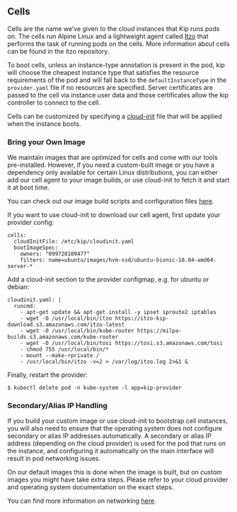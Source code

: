 ## Cells

Cells are the name we’ve given to the cloud instances that Kip runs pods on.  The cells run Alpine Linux and a lightweight agent called [Itzo](https://github.com/elotl/itzo) that performs the task of running pods on the cells.  More information about cells can be found in the itzo repository.

To boot cells, unless an instance-type annotation is present in the pod, kip will choose the cheapest instance type that satisfies the resource requirements of the pod and will fall back to the `defaultInstanceType` in the `provider.yaml` file if no resources are specified.  Server certificates are passed to the cell via instance user data and those certificates allow the kip controller to connect to the cell.

Cells can be customized by specifying a [cloud-init](cloud-init.md) file that will be applied when the instance boots.

### Bring your Own Image

We maintain images that are optimized for cells and come with our tools pre-installed. However, if you need a custom-built image or you have a dependency only available for certain Linux distributions, you can either add our cell agent to your image builds, or use cloud-init to fetch it and start it at boot time.

You can check out our image build scripts and configuration files [here](https://github.com/elotl/kip-cell-image).

If you want to use cloud-init to download our cell agent, first update your provider config:

    cells:
      cloudInitFile: /etc/kip/cloudinit.yaml
      bootImageSpec:
        owners: "099720109477"
        filters: name=ubuntu/images/hvm-ssd/ubuntu-bionic-18.04-amd64-server-*

Add a cloud-init section to the provider configmap, e.g. for ubuntu or debian:

    cloudinit.yaml: |
      runcmd:
        - apt-get update && apt-get install -y ipset iproute2 iptables
        - wget -O /usr/local/bin/itzo https://itzo-kip-download.s3.amazonaws.com/itzo-latest
        - wget -O /usr/local/bin/kube-router https://milpa-builds.s3.amazonaws.com/kube-router
        - wget -O /usr/local/bin/tosi https://tosi.s3.amazonaws.com/tosi
        - chmod 755 /usr/local/bin/*
        - mount --make-rprivate /
        - /usr/local/bin/itzo -v=2 > /var/log/itzo.log 2>&1 &

Finally, restart the provider:

    $ kubectl delete pod -n kube-system -l app=kip-provider

### Secondary/Alias IP Handling

If you build your custom image or use cloud-init to bootstrap cell instances, you will also need to ensure that the operating system does not configure secondary or alias IP addresses automatically. A secondary or alias IP address (depending on the cloud provider) is used for the pod that runs on the instance, and configuring it automatically on the main interface will result in pod networking issues.

On our default images this is done when the image is built, but on custom images you might have take extra steps. Please refer to your cloud provider and operating system documentation on the exact steps.

You can find more information on networking [here](networking.md).

